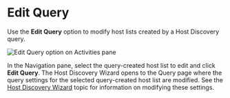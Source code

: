 # Edit Query

Use the **Edit Query** option to modify host lists created by a Host Discovery query.

![Edit Query option on Activities pane](/img/versioned_docs/accessanalyzer_11.6/accessanalyzer/admin/datacollector/powershell/editquery.webp)

In the Navigation pane, select the query-created host list to edit and click **Edit Query**. The
Host Discovery Wizard opens to the Query page where the query settings for the selected
query-created host list are modified. See the
[Host Discovery Wizard](/docs/accessanalyzer/11.6/accessanalyzer/admin/hostdiscovery/wizard/overview.md)
topic for information on modifying these settings.
